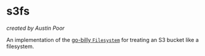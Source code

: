 # s3fs

_created by Austin Poor_

An implementation of the [go-billy `Filesystem`](https://pkg.go.dev/github.com/go-git/go-billy/v5#Filesystem) for treating an S3 bucket like a filesystem.
